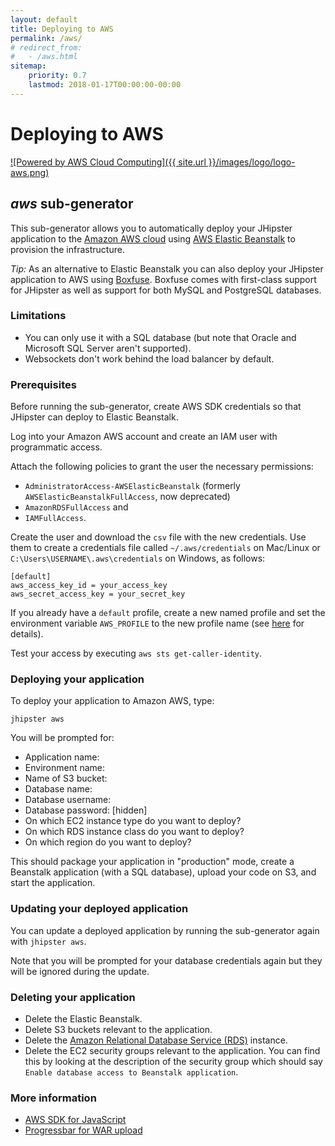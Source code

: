 ```yaml
---
layout: default
title: Deploying to AWS
permalink: /aws/
# redirect_from:
#   - /aws.html
sitemap:
    priority: 0.7
    lastmod: 2018-01-17T00:00:00-00:00
---
```


# <i class="fa fa-cloud-upload"></i> Deploying to AWS

[![Powered by AWS Cloud Computing]({{ site.url }}/images/logo/logo-aws.png)](https://aws.amazon.com/what-is-cloud-computing)

## *aws* sub-generator

This sub-generator allows you to automatically deploy your JHipster application to the [Amazon AWS cloud](https://aws.amazon.com/) using [AWS Elastic Beanstalk](https://docs.aws.amazon.com/elasticbeanstalk/latest/dg/Welcome.html) to provision the infrastructure.

<div class="alert alert-info"> <i>Tip:</i> As an alternative to Elastic Beanstalk you can also deploy your JHipster application to AWS using <a href="{{ site.url }}/boxfuse/">Boxfuse</a>.  
Boxfuse comes with first-class support for JHipster as well as support for both MySQL and PostgreSQL databases.</div>

### Limitations

*   You can only use it with a SQL database (but note that Oracle and Microsoft SQL Server aren't supported).
*   Websockets don't work behind the load balancer by default.

### Prerequisites

Before running the sub-generator, create AWS SDK credentials so that JHipster can deploy to Elastic Beanstalk. 

Log into your Amazon AWS account and create an IAM user with programmatic access. 

Attach the following policies to grant the user the necessary permissions:
- `AdministratorAccess-AWSElasticBeanstalk` (formerly `AWSElasticBeanstalkFullAccess`, now deprecated)
- `AmazonRDSFullAccess` and
- `IAMFullAccess`.

Create the user and download the `csv` file with the new credentials. Use them to create a credentials file called `~/.aws/credentials` on Mac/Linux or `C:\Users\USERNAME\.aws\credentials` on Windows, as follows:
```
[default]
aws_access_key_id = your_access_key
aws_secret_access_key = your_secret_key
```
If you already have a `default` profile, create a new named profile and set the environment variable `AWS_PROFILE` to the new profile name (see [here](https://docs.aws.amazon.com/cli/latest/userguide/cli-configure-profiles.html) for details).

Test your access by executing `aws sts get-caller-identity`.

### Deploying your application

To deploy your application to Amazon AWS, type:

`jhipster aws`

You will be prompted for:
- Application name: 
- Environment name: 
- Name of S3 bucket: 
- Database name: 
- Database username: 
- Database password: [hidden]
- On which EC2 instance type do you want to deploy? 
- On which RDS instance class do you want to deploy? 
- On which region do you want to deploy? 

This should package your application in "production" mode, create a Beanstalk application (with a SQL database), upload your code on S3, and start the application.

### Updating your deployed application

You can update a deployed application by running the sub-generator again with `jhipster aws`.

Note that you will be prompted for your database credentials again but they will be ignored during the update.

### Deleting your application

- Delete the Elastic Beanstalk.
- Delete S3 buckets relevant to the application.
- Delete the [Amazon Relational Database Service (RDS)](https://aws.amazon.com/rds/) instance.
- Delete the EC2 security groups relevant to the application. You can find this by looking at the description of the 
security group which should say `Enable database access to Beanstalk application`.

### More information

*   [AWS SDK for JavaScript](http://aws.amazon.com/sdk-for-node-js)
*   [Progressbar for WAR upload](https://github.com/tj/node-progress)
